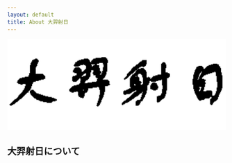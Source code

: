```yaml
---
layout: default
title: About 大羿射日
---
```


![SUNSHOOT_logo](../../assets/sun_shoot_logo.png)
## 大羿射日について